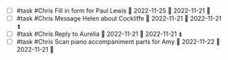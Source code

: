 - [ ] #task #Chris Fill in form for Paul Lewis 📅 2022-11-25 🛫 2022-11-21 🔽 
- [ ] #task #Chris Message Helen about Cockliffe 📅 2022-11-21 🛫 2022-11-21 ⏫ 
- [ ] #task #Chris Reply to Aurelia 📅 2022-11-21 🛫 2022-11-21 ⏫ 
- [ ] #task #Chris Scan piano accompaniment parts for Amy 📅 2022-11-22 🛫 2022-11-21 🔼 